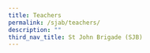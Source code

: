 ```yaml
---
title: Teachers
permalink: /sjab/teachers/
description: ""
third_nav_title: St John Brigade (SJB)
---
```

